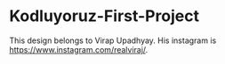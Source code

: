 # Kodluyoruz-First-Project
This design belongs to Virap Upadhyay.
His instagram is https://www.instagram.com/realviraj/.
